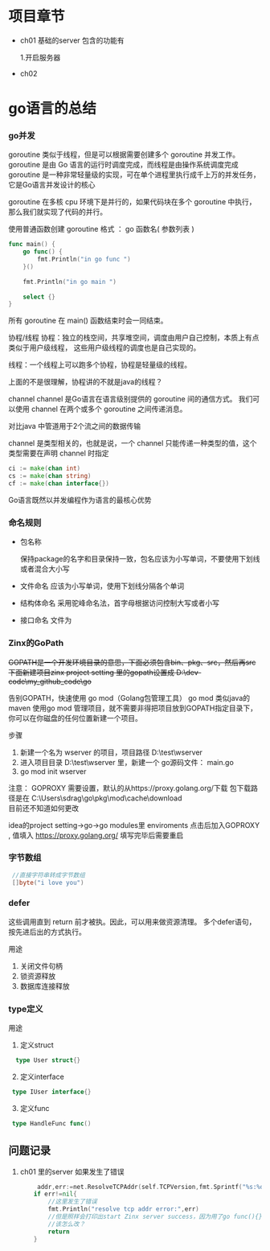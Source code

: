 # 项目章节
- ch01 基础的server
   包含的功能有
   
   1.开启服务器
   

- ch02




# go语言的总结

### go并发

goroutine 类似于线程，但是可以根据需要创建多个 goroutine 并发工作。
goroutine 是由 Go 语言的运行时调度完成，而线程是由操作系统调度完成
goroutine 是一种非常轻量级的实现，可在单个进程里执行成千上万的并发任务，它是Go语言并发设计的核心

goroutine 在多核 cpu 环境下是并行的，如果代码块在多个 goroutine 中执行，那么我们就实现了代码的并行。

使用普通函数创建 goroutine
格式 ： go 函数名( 参数列表 )

```go
func main() {
    go func() {
 		fmt.Println("in go func ")
 	}()
 
 	fmt.Println("in go main ")
 
 	select {}
}
```

所有 goroutine 在 main() 函数结束时会一同结束。


协程/线程
协程：独立的栈空间，共享堆空间，调度由用户自己控制，本质上有点类似于用户级线程，
这些用户级线程的调度也是自己实现的。

线程：一个线程上可以跑多个协程，协程是轻量级的线程。

上面的不是很理解，协程讲的不就是java的线程？

channel
channel 是Go语言在语言级别提供的 goroutine 间的通信方式。
我们可以使用 channel 在两个或多个 goroutine 之间传递消息。

对比java 中管道用于2个流之间的数据传输

channel 是类型相关的，也就是说，一个 channel 只能传递一种类型的值，这个类型需要在声明 channel 时指定

```go
ci := make(chan int)
cs := make(chan string)
cf := make(chan interface{})
```

Go语言既然以并发编程作为语言的最核心优势

### 命名规则

- 包名称
 
  保持package的名字和目录保持一致，包名应该为小写单词，不要使用下划线或者混合大小写

- 文件命名
  应该为小写单词，使用下划线分隔各个单词
  
- 结构体命名
  采用驼峰命名法，首字母根据访问控制大写或者小写  
  
- 接口命名
   文件为
  
 ### Zinx的GoPath
 
 ~~GOPATH是一个开发环境目录的意思，下面必须包含bin、pkg、src，然后再src下面新建项目zinx
 project setting 里的gopath设置成 D:\dev-code\my_github_code\go~~
 
 告别GOPATH，快速使用 go mod（Golang包管理工具）
 go mod 类似java的maven
 使用go mod 管理项目，就不需要非得把项目放到GOPATH指定目录下，你可以在你磁盘的任何位置新建一个项目。
  
 
 步骤
 1. 新建一个名为 wserver 的项目，项目路径 D:\test\wserver 
 2. 进入项目目录 D:\test\wserver 里，新建一个 go源码文件： main.go
 3. go mod init wserver 
 
 注意：
 GOPROXY 需要设置，默认的从https://proxy.golang.org/下载
 包下载路径是在
 C:\Users\sdrag\go\pkg\mod\cache\download\
 目前还不知道如何更改
 
 
 idea的project setting->go->go modules里
 enviroments 点击后加入GOPROXY ,  值填入 https://proxy.golang.org/
 填写完毕后需要重启
 
 
 
 
### 字节数组
```go
 //直接字符串转成字节数组
 []byte("i love you")
``` 
 
### defer 
 这些调用直到 return 前才被执。因此，可以用来做资源清理。
 多个defer语句，按先进后出的方式执行。
 
 用途
 1. 关闭文件句柄
 2. 锁资源释放
 3. 数据库连接释放
 
 ### type定义
 
  用途
  1. 定义struct
   ```go
     type User struct{}
   ```
  
  2. 定义interface
  
   ```go
    type IUser interface{} 
   ```
  
  3. 定义func
   
   ```go
    type HandleFunc func()
   ``` 
      
 
 ## 问题记录
 1. ch01 里的server 如果发生了错误
 ```go
         addr,err:=net.ResolveTCPAddr(self.TCPVersion,fmt.Sprintf("%s:%d",self.IP,self.Port))
		if err!=nil{
            //这里发生了错误
			fmt.Println("resolve tcp addr error:",err)
            //但是照样会打印出start Zinx server success，因为用了go func(){}()处理
            //该怎么改？
            return 
		}
 ```
  